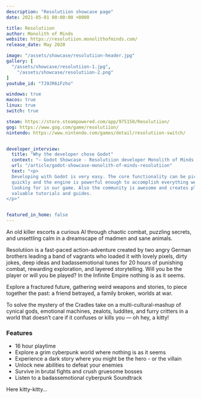 ```yaml
---
description: "Resolutiion showcase page"
date: 2021-05-01 00:00:00 +0000

title: Resolutiion
author: Monolith of Minds
website: https://resolutiion.monolithofminds.com/
release_date: May 2020

image: "/assets/showcase/resolutiion-header.jpg"
gallery: [
  "/assets/showcase/resolutiion-1.jpg",
	"/assets/showcase/resolutiion-2.png"
]
youtube_id: "7J9JR6iFzho"

windows: true
macos: true
linux: true
switch: true

steam: https://store.steampowered.com/app/975150/Resolutiion/
gog: https://www.gog.com/game/resolutiion/
nintendo: https://www.nintendo.com/games/detail/resolutiion-switch/


developer_interview:
  title: "Why the developer chose Godot"
  context: "— Godot Showcase - Resolutiion developer Monolith of Minds talks about their experience"
  url: "/article/godot-showcase-monolith-of-minds-resolutiion"
  text: "<p>
  Developing with Godot is very easy. The core functionality can be picked up
  quickly and the engine is powerful enough to accomplish everything we were
  looking for in our game. Also the community is awesome and creates plenty of
  valuable tutorials and guides.
</p>"


featured_in_home: false
---
```


<p>
  An old killer escorts a curious AI through chaotic combat, puzzling secrets,
  and unsettling calm in a dreamscape of madmen and sane animals.
<p>
<p>
  Resolutiion is a fast-paced action-adventure created by two angry German
  brothers leading a band of vagrants who loaded it with lovely pixels, dirty
  jokes, deep ideas and badassemotional tunes for 20 hours of punishing combat,
  rewarding exploration, and layered storytelling. Will you be the player or
  will you be played? In the Infinite Empire nothing is as it seems.
</p>
<p>
  Explore a fractured future, gathering weird weapons and stories, to piece
  together the past: a friend betrayed, a family broken, worlds at war.
</p>
<p>
  To solve the mystery of the Cradles take on a multi-cultural-mashup of cynical
  gods, emotional machines, zealots, luddites, and furry critters in a world
  that doesn’t care if it confuses or kills you — oh hey, a kitty!
</p>
<h3>Features</h3>
<ul>
  <li>16 hour playtime</li>
  <li>Explore a grim cyberpunk world where nothing is as it seems</li>
  <li>Experience a dark story where you might be the hero - or the villain</li>
  <li>Unlock new abilities to defeat your enemies</li>
  <li>Survive in brutal fights and crush gruesome bosses</li>
  <li>Listen to a badassemotional cyberpunk Soundtrack</li>
</ul>
<p>
  Here kitty-kitty…
</p>

